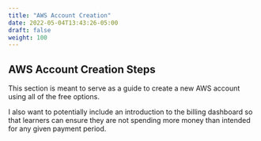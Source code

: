 ```yaml
---
title: "AWS Account Creation"
date: 2022-05-04T13:43:26-05:00
draft: false
weight: 100
---
```


## AWS Account Creation Steps
This section is meant to serve as a guide to create a new AWS account using all of the free options. 

I also want to potentially include an introduction to the billing dashboard so that learners can ensure they are not spending more money than intended for any given payment period.
